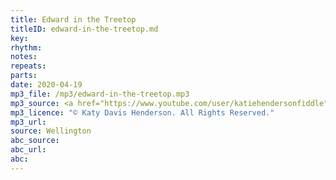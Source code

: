 ```yaml
---
title: Edward in the Treetop
titleID: edward-in-the-treetop.md
key:
rhythm:
notes:
repeats:
parts:
date: 2020-04-19
mp3_file: /mp3/edward-in-the-treetop.mp3
mp3_source: <a href="https://www.youtube.com/user/katiehendersonfiddle">Katy Davis Henderson</a>
mp3_licence: "© Katy Davis Henderson. All Rights Reserved."
mp3_url:
source: Wellington
abc_source:
abc_url:
abc:
---
```

